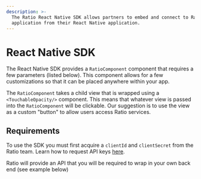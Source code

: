 ```yaml
---
description: >-
  The Ratio React Native SDK allows partners to embed and connect to Ratio’s
  application from their React Native application.
---
```


# React Native SDK

The React Native SDK provides a `RatioComponent` component that requires a few parameters (listed below). This component allows for a few customizations so that it can be placed anywhere within your app.

The `RatioComponent` takes a child view that is wrapped using a `<TouchableOpacity/>` component. This means that whatever view is passed into the `RatioComponent` will be clickable. Our suggestion is to use the view as a custom "button" to allow users access Ratio services.

## Requirements

To use the SDK you must first acquire a `clientId` and `clientSecret` from the Ratio team. Learn how to request API keys [here](<../../README (1).md#requesting-access>).

Ratio will provide an API that you will be required to wrap in your own back end (see example below)

